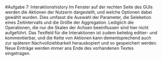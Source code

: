 #Aufgabe 7: Interaktionshistory
Im Fenster auf der rechten Seite des GUIs werden die Aktionen der Nutzerin dargestellt, und welche Optionen dabei 
gewählt wurden. Dies umfasst die Auswahl der Parameter, die Seleketion eines Zeitintervalls und die Größe der 
Aggregation. Lediglich die Operationen, die nur die Skalen der Achsen beeinflussen sind hier nicht aufgeführt.
Das Textfeld für die Interaktionen ist zudem beliebig editier- und kommentierbar, und die Kette von Aktionen kann 
dementsprechend auch zur späteren Nachvollziehbarkeit herauskopiert und so gespeichert werden. Neue Einträge werden 
immer ans Ende des vorhandenen Textes eingetragen.